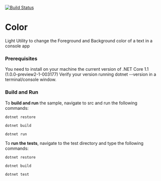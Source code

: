 [![Build Status](https://travis-ci.org/LuigiAndrea/Color.png?branch=master)](https://travis-ci.org/LuigiAndrea/Color.png?branch=master)

Color
===

Light Utility to change the Foreground and Background color of a text in a console app

### Prerequisites

You need to install on your machine the current version of .NET Core 1.1 (1.0.0-preview2-1-003177)
Verify your version running dotnet --version in a terminal/console window.

### Build and Run

To __build and run__ the sample, navigate to src and run the following commands:
```
dotnet restore

dotnet build

dotnet run
```
To __run the tests__, navigate to the test directory and type the following commands:
```
dotnet restore

dotnet build

dotnet test
```